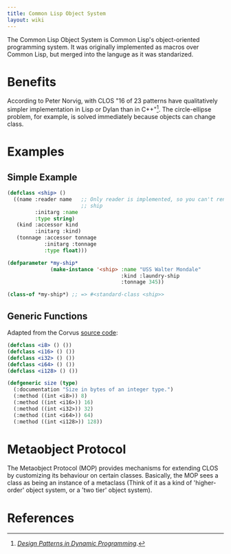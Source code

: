 ```yaml
---
title: Common Lisp Object System
layout: wiki
---
```


The Common Lisp Object System is Common Lisp's object-oriented programming
system. It was originally implemented as macros over Common Lisp, but merged
into the languge as it was standarized.

# Benefits

According to Peter Norvig, with CLOS "16 of 23 patterns have qualitatively
simpler implementation in Lisp or Dylan than in C++"[^norvig]. The
circle-ellipse problem, for example, is solved immediately because objects can
change class.

# Examples

## Simple Example

~~~lisp
(defclass <ship> ()
  ((name :reader name   ;; Only reader is implemented, so you can't rename a
                        ;; ship
         :initarg :name
         :type string)
   (kind :accessor kind
         :initarg :kind)
   (tonnage :accessor tonnage
            :initarg :tonnage
            :type float)))

(defparameter *my-ship*
              (make-instance '<ship> :name "USS Walter Mondale"
                                     :kind :laundry-ship
                                     :tonnage 345))

(class-of *my-ship*) ;; => #<standard-class <ship>>
~~~

## Generic Functions

Adapted from the Corvus [source code](https://github.com/eudoxia0/corvus/blob/32f17fb0f4a6c8c913e13317168be8b4b1acb86a/compiler/bootstrap/types.lisp):

~~~lisp
(defclass <i8> () ())
(defclass <i16> () ())
(defclass <i32> () ())
(defclass <i64> () ())
(defclass <i128> () ())

(defgeneric size (type)
  (:documentation "Size in bytes of an integer type.")
  (:method ((int <i8>)) 8)
  (:method ((int <i16>)) 16)
  (:method ((int <i32>)) 32)
  (:method ((int <i64>)) 64)
  (:method ((int <i128>)) 128))
~~~

# Metaobject Protocol

The Metaobject Protocol (MOP) provides mechanisms for extending CLOS by
customizing its behaviour on certain classes. Basically, the MOP sees a class as
being an instance of a metaclass (Think of it as a kind of 'higher-order' object
system, or a 'two tier' object system).

# References

[^norvig]: [*Design Patterns in Dynamic Programming*][norvig].

[norvig]: http://norvig.com/design-patterns/design-patterns.pdf
